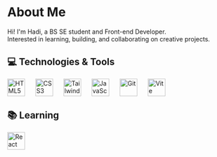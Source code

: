   <h1>About Me</h1>
<p>Hi! I'm Hadi, a BS SE student and Front-end Developer.<br>Interested in learning, building, and collaborating on creative projects.</p>

<h2>💻 Technologies & Tools</h2>

<div style="display: flex; align-items: center; gap: 14px;">
  <img src="https://skillicons.dev/icons?i=html" alt="HTML5" width="40" height="40" style="margin-right: 10px;" />
  <img src="https://skillicons.dev/icons?i=css" alt="CSS3" width="40" height="40" style="margin-right: 10px;" />
   <img src="https://skillicons.dev/icons?i=tailwind" alt="Tailwind" width="40" height="40" style="margin-right: 10px;" />
  <img src="https://skillicons.dev/icons?i=js" alt="JavaScript" width="40" height="40" style="margin-right: 10px;" />
  <img src="https://skillicons.dev/icons?i=git" alt="Git" width="40" height="40" style="margin-right: 10px;" />
  <img src="https://skillicons.dev/icons?i=vite" alt="Vite" width="40" height="40" style="margin-right: 10px;" />
</div>

<h2>📚 Learning</h2>

<div style="display: flex; align-items: center; gap: 14px;">
  <img src="https://skillicons.dev/icons?i=react" alt="React" width="40" height="40" style="margin-right: 10px;" />
</div>

<!-- <h2>🔗 Let's Connect</h2>
<div align="left">
  <a href="https://www.linkedin.com/in/abdulhadi-saqib-98b246307?utm_source=share&utm_campaign=share_via&utm_content=profile&utm_medium=android_app" target="_blank">
    <img src="https://skillicons.dev/icons?i=linkedin" alt="JavaScript" width="40" height="40" style="margin-right: 10px;" />
  </a>
  <a href="https://x.com/AbdulHadi_31?t=nDH4HE50nyyIHS957Dr2Uw&s=09" target="_blank">
    <img src="https://skillicons.dev/icons?i=twitter" alt="JavaScript" width="40" height="40" style="margin-right: 10px;" />
  </a>
</div> -->

###
